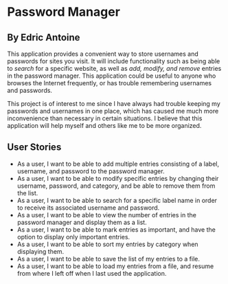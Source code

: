# Password Manager

## By Edric Antoine


This application provides a convenient way to store usernames and passwords for sites you visit. It will include 
functionality such as being able to *search* for a specific website, as well as *add, modify, and remove* entries in the
password manager. This application could be useful to anyone who browses the Internet frequently, or has trouble 
remembering usernames and passwords.

This project is of interest to me since I have always had trouble keeping my passwords and usernames in one place, which
has caused me much more inconvenience than necessary in certain situations. I believe that this application will help
myself and others like me to be more organized.

## User Stories

- As a user, I want to be able to add multiple entries consisting of a label, username,
and password to the password manager.
- As a user, I want to be able to modify specific entries by changing their username, password, and category,
and be able to remove them from the list.
- As a user, I want to be able to search for a specific label name in order to receive its associated username 
and password.
- As a user, I want to be able to view the number of entries in the password manager and display them as a list.
- As a user, I want to be able to mark entries as important, and have the option to display only important entries.
- As a user, I want to be able to sort my entries by category when displaying them.
- As a user, I want to be able to save the list of my entries to a file.
- As a user, I want to be able to load my entries from a file, and resume from where I left off when I last
used the application.
